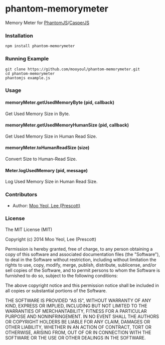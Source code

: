 phantom-memorymeter
===================

Memory Meter for [PhantomJS](http://phantomjs.org)/[CasperJS](http://casperjs.org)

### Installation
```
npm install phantom-memorymeter
```


### Running Example
```
git clone https://github.com/mooyoul/phantom-memorymeter.git
cd phantom-memorymeter
phantomjs example.js
```


### Usage
#### memoryMeter.getUsedMemoryByte (pid, callback)
Get Used Memory Size in Byte.

#### memoryMeter.getUsedMemoryHumanSize (pid, callback)
Get Used Memory Size in Human Read Size.

#### memoryMeter.toHumanReadSize (size)
Convert Size to Human-Read Size.

#### Meter.logUsedMemory (pid, message)
Log Used Memory Size in Human Read Size.


### Contributors
- Author: [Moo Yeol, Lee (Prescott)](http://github.com/mooyoul)




### License
The MIT License (MIT)

Copyright (c) 2014 Moo Yeol, Lee (Prescott)

Permission is hereby granted, free of charge, to any person obtaining a copy
of this software and associated documentation files (the "Software"), to deal
in the Software without restriction, including without limitation the rights
to use, copy, modify, merge, publish, distribute, sublicense, and/or sell
copies of the Software, and to permit persons to whom the Software is
furnished to do so, subject to the following conditions:

The above copyright notice and this permission notice shall be included in all
copies or substantial portions of the Software.

THE SOFTWARE IS PROVIDED "AS IS", WITHOUT WARRANTY OF ANY KIND, EXPRESS OR
IMPLIED, INCLUDING BUT NOT LIMITED TO THE WARRANTIES OF MERCHANTABILITY,
FITNESS FOR A PARTICULAR PURPOSE AND NONINFRINGEMENT. IN NO EVENT SHALL THE
AUTHORS OR COPYRIGHT HOLDERS BE LIABLE FOR ANY CLAIM, DAMAGES OR OTHER
LIABILITY, WHETHER IN AN ACTION OF CONTRACT, TORT OR OTHERWISE, ARISING FROM,
OUT OF OR IN CONNECTION WITH THE SOFTWARE OR THE USE OR OTHER DEALINGS IN THE
SOFTWARE.
